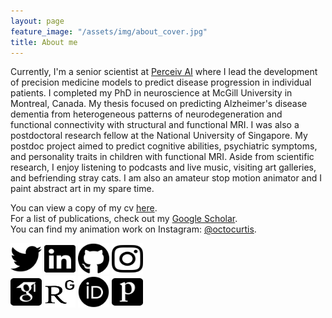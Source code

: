 ```yaml
---
layout: page
feature_image: "/assets/img/about_cover.jpg"
title: About me
---
```


Currently, I'm a senior scientist at [Perceiv AI](https://perceiv.ai) where I lead the development of precision medicine models to predict disease progression in individual patients. I completed my PhD in neuroscience at McGill University in Montreal, Canada. My thesis focused on predicting Alzheimer's disease dementia from heterogeneous patterns of neurodegeneration and functional connectivity with structural and functional MRI. I was also a postdoctoral research fellow at the National University of Singapore. My postdoc project aimed to predict cognitive abilities, psychiatric symptoms, and personality traits in children with functional MRI. Aside from scientific research, I enjoy listening to podcasts and live music, visiting art galleries, and befriending stray cats. I am also an amateur stop motion animator and I paint abstract art in my spare time.

You can view a copy of my cv [here](https://angela-tam.github.io/cv/).<br/>
For a list of publications, check out my [Google Scholar](https://scholar.google.ca/citations?user=XExd2eQAAAAJ&hl=en).<br/>
You can find my animation work on Instagram: [@octocurtis](https://www.instagram.com/octocurtis).

<a href="https://www.twitter.com/angelatamtweets"><img src="https://raw.githubusercontent.com/angela-tam/angela-tam.github.io/873134dfd2eeab8d9c86d4e6b7c8e3c3b3795038/assets/icons/fontawesome/twitter-brands.svg" width="50" height="50"></a> <a href="https://www.linkedin.com/in/angela-tam-phd/"><img src="https://raw.githubusercontent.com/angela-tam/angela-tam.github.io/873134dfd2eeab8d9c86d4e6b7c8e3c3b3795038/assets/icons/fontawesome/linkedin-brands.svg" width="50" height="50"></a> <a href="https://github.com/angela-tam"><img src="https://raw.githubusercontent.com/angela-tam/angela-tam.github.io/0ac5ef0c366cf261a45ca5eda373b0f031260ccb/assets/icons/fontawesome/github-brands.svg" width="50" height="50"></a> <a href="https://www.instagram.com/octocurtis"><img src="https://raw.githubusercontent.com/angela-tam/angela-tam.github.io/84c44ff4035d4ecb5df4b7a82e0c1ffc30b9b5eb/assets/icons/fontawesome/instagram-brands.svg" width="50" height="50"></a> <a href="https://www.researchgate.net/profile/Angela_Tam3"><br/>
<a href="https://scholar.google.ca/citations?user=XExd2eQAAAAJ&hl=en"><img src="https://raw.githubusercontent.com/angela-tam/angela-tam.github.io/873134dfd2eeab8d9c86d4e6b7c8e3c3b3795038/assets/icons/academicons-1.9.1/svg/google-scholar-square.svg" width="50" height="50"></a> <a href="https://www.researchgate.net/profile/Angela_Tam3"><img src="https://raw.githubusercontent.com/angela-tam/angela-tam.github.io/0ac5ef0c366cf261a45ca5eda373b0f031260ccb/assets/icons/academicons-1.9.1/svg/researchgate.svg" width="50" height="50"></a> <a href="https://orcid.org/0000-0001-6752-5707"><img src="https://raw.githubusercontent.com/angela-tam/angela-tam.github.io/0ac5ef0c366cf261a45ca5eda373b0f031260ccb/assets/icons/academicons-1.9.1/svg/orcid.svg" width="50" height="50"></a> <a href="https://publons.com/researcher/317335/angela-tam/"><img src="https://raw.githubusercontent.com/angela-tam/angela-tam.github.io/6e75868e2021b993a94b45bc83a92db3e4c0d17c/assets/icons/academicons-1.9.1/svg/publons-square.svg" width="50" height="50"></a>
